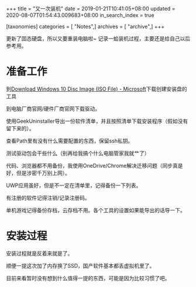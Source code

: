 +++
title = "又一次装机"
date = 2019-01-21T10:41:05+08:00
updated = 2020-08-07T01:54:43.009683+08:00
in_search_index = true

[taxonomies]
categories = [ "Notes",]
archives = [ "archive",]
+++

更新了固态硬盘，所以又要重装电脑啦~
记录一蛤装机过程，主要还是给自己以后参考用。
<!-- more -->

# 准备工作

到[Download Windows 10 Disc Image (ISO File) - Microsoft](https://www.microsoft.com/software-download/windows10)下载创建安装盘的工具

到电脑厂商官网/硬件厂商官网下载驱动。

使用GeekUninstaller导出一份软件清单，并且按照清单下载安装程序（假如没有留下来的）。

查看Path里有没有什么需要配置的东西，保留ssh私钥。

测试驱动包会干些什么（别再给我搞个什么电脑管家我就艹了）

代码、浏览器都不用备份，我使用OneDrive/Chrome解决迁移问题（同步真是好，但是涉密千万别上网）。

UWP应用虽好，但是不一定在清单里，记得备份一下列表。

有注册的软件记得注销/记录注册码。

单机游戏记得备份存档，云存档不用。各个工具的设置如果能导出的话导一下。

# 安装过程

安装过程就是反着来就是了。

顺便一提这次加了内存换了SSD，国产软件基本都丢虚拟机里了。

目前来看暂时没有想到什么值得一提的东西，可能是因为比较习惯了吧。